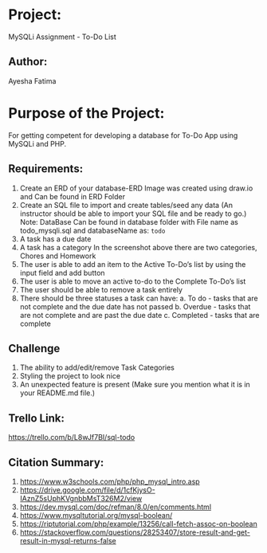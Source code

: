 # Project:

MySQLi Assignment - To-Do List

## Author:

Ayesha Fatima

# Purpose of the Project:

For getting competent for developing a database for To-Do App using MySQLi and PHP.

## Requirements:

1. Create an ERD of your database-ERD Image was created using draw.io and Can be found in ERD Folder
2. Create an SQL file to import and create tables/seed any data (An instructor should be able to import your SQL file and be ready to go.)
   Note: DataBase Can be found in database folder with File name as todo_mysqli.sql and databaseName as: `todo`
3. A task has a due date
4. A task has a category
   In the screenshot above there are two categories, Chores and Homework
5. The user is able to add an item to the Active To-Do’s list by using the input field and add button
6. The user is able to move an active to-do to the Complete To-Do’s list
7. The user should be able to remove a task entirely
8. There should be three statuses a task can have:
   a. To do - tasks that are not complete and the due date has not passed
   b. Overdue - tasks that are not complete and are past the due date
   c. Completed - tasks that are complete

## Challenge

1. The ability to add/edit/remove Task Categories
2. Styling the project to look nice
3. An unexpected feature is present (Make sure you mention what it is in your README.md file.)

## Trello Link:

https://trello.com/b/L8wJf7BI/sql-todo

## Citation Summary:

1. https://www.w3schools.com/php/php_mysql_intro.asp
2. https://drive.google.com/file/d/1cfKjysO-IAznZ5sUphKVgnbbMsT326M2/view
3. https://dev.mysql.com/doc/refman/8.0/en/comments.html
4. https://www.mysqltutorial.org/mysql-boolean/
5. https://riptutorial.com/php/example/13256/call-fetch-assoc-on-boolean
6. https://stackoverflow.com/questions/28253407/store-result-and-get-result-in-mysql-returns-false
